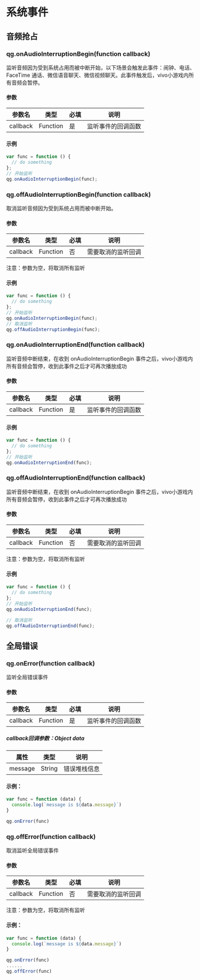 # 系统事件

## 音频抢占

### qg.onAudioInterruptionBegin(function callback)
监听音频因为受到系统占用而被中断开始，以下场景会触发此事件：闹钟、电话、FaceTime 通话、微信语音聊天、微信视频聊天。此事件触发后，vivo小游戏内所有音频会暂停。

#### 参数

| 参数名 | 类型 | 必填 | 说明 |
| -------- | -------- | ---- | ------------ |
| callback | Function | 是 | 监听事件的回调函数 |

#### 示例
```javascript
var func = function () {
  // do something
};
// 开始监听
qg.onAudioInterruptionBegin(func);
```

### qg.offAudioInterruptionBegin(function callback)
取消监听音频因为受到系统占用而被中断开始。

#### 参数

| 参数名 | 类型 | 必填 | 说明 |
| -------- | -------- | ---- | ------------ |
| callback | Function | 否 | 需要取消的监听回调 |
注意：参数为空，将取消所有监听

#### 示例
```javascript
var func = function () {
  // do something
};
// 开始监听
qg.onAudioInterruptionBegin(func);
// 取消监听
qg.offAudioInterruptionBegin(func);
```

### qg.onAudioInterruptionEnd(function callback)
监听音频中断结束，在收到 onAudioInterruptionBegin 事件之后，vivo小游戏内所有音频会暂停，收到此事件之后才可再次播放成功

#### 参数

| 参数名 | 类型 | 必填 | 说明 |
| -------- | -------- | ---- | ------------ |
| callback | Function | 是 | 监听事件的回调函数 |

#### 示例
```javascript
var func = function () {
  // do something
};
// 开始监听
qg.onAudioInterruptionEnd(func);
```
### qg.offAudioInterruptionEnd(function callback)
监听音频中断结束，在收到 onAudioInterruptionBegin 事件之后，vivo小游戏内所有音频会暂停，收到此事件之后才可再次播放成功

#### 参数

| 参数名 | 类型 | 必填 | 说明 |
| -------- | -------- | ---- | ------------ |
| callback | Function | 否 | 需要取消的监听回调 |
注意：参数为空，将取消所有监听

#### 示例
```javascript
var func = function () {
  // do something
};
// 开始监听
qg.onAudioInterruptionEnd(func);

// 取消监听
qg.offAudioInterruptionEnd(func);
```


## 全局错误

### qg.onError(function callback)

监听全局错误事件

#### 参数

| 参数名   | 类型     | 必填 | 说明         |
| -------- | -------- | ---- | ------------ |
| callback | Function | 是   | 监听事件的回调函数 |

##### callback回调参数：Object data

| 属性  | 类型   | 说明         |
| ------- | ------ | ------------ |
| message | String | 错误堆栈信息 |

#### 示例：

```javascript
var func = function (data) {
  console.log(`message is ${data.message}`)
}

qg.onError(func)
```

### qg.offError(function callback)

取消监听全局错误事件

#### 参数

| 参数名   | 类型     | 必填 | 说明         |
| -------- | -------- | ---- | ------------ |
| callback | Function | 否   | 需要取消的监听回调 |
注意：参数为空，将取消所有监听

#### 示例：

```javascript
var func = function (data) {
  console.log(`message is ${data.message}`)
}

qg.onError(func)
......
qg.offError(func)
```




